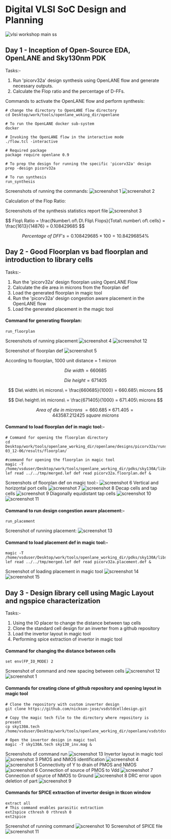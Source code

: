 # Digital VLSI SoC Design and Planning 
![vlsi workshop main ss](https://github.com/user-attachments/assets/201ba6f4-0ebe-40b6-b54c-999fdae75a2f)

## Day 1 - Inception of Open-Source EDA, OpenLANE and Sky130nm PDK
Tasks:- 
  1. Run 'picorv32a' design synthesis using OpenLANE flow and generate necessary outputs.
  2. Calculate the Flop ratio and the percentage of D-FFs.

Commands to activate the OpenLANE flow and perform synthesis: 
```
# change the directory to OpenLANE flow directory
cd Desktop/work/tools/openlane_woking_dir/openlane

# To run the OpenLANE docker sub-system
docker

# Invoking the OpenLANE flow in the interactive mode
./flow.tcl -interactive

# Required package
package require openlane 0.9

# To prep the design for running the specific 'picorv32a' design
prep -design picorv32a

# To run synthesis
run_synthesis
```
Screenshots of running the commands:
![screenshot 1](https://github.com/user-attachments/assets/a4a605b6-b61d-4a7c-9973-6bee374ce595)
![screenshot 2](https://github.com/user-attachments/assets/031b20c8-2881-4c35-9d37-edc846671048)

Calculation of the Flop Ratio:

Screenshots of the synthesis statistics report file 
![screenshot 3](https://github.com/user-attachments/assets/c6231913-20d0-4c1c-b28d-5b28a7f1c828)

$$
Flop\ Ratio = \frac{Number\ of\ D\ Flip\ Flops\}{Total\ number\ of\ cells\} = \frac{1613}{14876} = 0.108429685
$$

$$
Percentage\ of\ DFF's = 0.108429685 \times 100 = 10.84296854\%
$$

## Day 2 - Good Floorplan vs bad floorplan and introduction to library cells
Tasks:- 
1. Run the 'picorv32a' design floorplan using OpenLANE Flow
2. Calculate the die area in microns from the floorplan def
3. Load the generated floorplan in magic tool
4. Run the 'picorv32a' design congestion aware placement in the OpenLANE flow
5. Load the generated placement in the magic tool

#### Command for generating floorplan:
```
run_floorplan
```
Screenshots of running placement 
![screenshot 4](https://github.com/user-attachments/assets/f0b056af-63a2-4435-8ab3-e781485eff86)
![screenshot 12](https://github.com/user-attachments/assets/361e5f62-3260-4405-8266-a512de61f25b)

Screenshot of floorplan def
![screenshot 5](https://github.com/user-attachments/assets/bef0b8f9-c9b4-4338-8d27-6f926bd59681)

According to floorplan,  1000 unit distance = 1 micron

$$
Die\ width = 660685
$$

$$
Die\ height = 671405
$$

$$
Die\ width\ in\ microns\ = \frac{660685}{1000} = 660.685\ microns
$$

$$
Die\ height\ in\ microns\ = \frac{671405}{1000} = 671.405\ microns
$$

$$
Area\ of\ die\ in\ microns\ = 660.685 \times 671.405 = 443587.212425\ square\ microns
$$

#### Command to load floorplan def in magic tool:-  
```
# Command for opening the floorplan directory 
cd Desktop/work/tools/openlane_working_dir/openlane/designs/picorv32a/runs/17-03_12-06/results/floorplan/

#command for opening the floorplan in magic tool
magic -T /home/vsduser/Desktop/work/tools/openlane_working_dir/pdks/sky130A/libs.tech/magic/sky130A.tech lef read ../../tmp/merged.lef def read picorv32a.floorplan.def &
```
Screenshots of floorplan def on magic tool:- 
![screenshot 6](https://github.com/user-attachments/assets/6d510bf5-ed8f-44a4-b08a-eecda1cd8a4d)
Vertical and horizontal port cells
![screenshot 7](https://github.com/user-attachments/assets/c2b6eaa3-4272-46d0-990a-d129e11dc3b2)
![screenshot 8](https://github.com/user-attachments/assets/f7e64e7c-0c1c-4090-a872-cee6945a0217)
Decap cells and tap cells
![screenshot 9](https://github.com/user-attachments/assets/200eb6cb-7f10-406c-9379-4ee9d4505213)
Diagonally equidistant tap cells
![screenshot 10](https://github.com/user-attachments/assets/00586a6a-1a47-4b28-8aee-09d9bbcce722)
![screenshot 11](https://github.com/user-attachments/assets/44b484c4-4864-445d-9439-d72aede37d40)

#### Command to run design congestion aware placement:- 
```
run_placement
```
Screenshot of running placement:
![screenshot 13](https://github.com/user-attachments/assets/77b240e5-b43d-4e4c-a841-ae07ce312311)

#### Command to load placement def in magic tool:-
```
magic -T /home/vsduser/Desktop/work/tools/openlane_working_dir/pdks/sky130A/libs.tech/magic/sky130A.tech lef read ../../tmp/merged.lef def read picorv32a.placement.def &
```

Screenshot of loading placement in magic tool
![screenshot 14](https://github.com/user-attachments/assets/2d60d025-dacb-471e-bec7-80f4afd24d6d)
![screenshot 15](https://github.com/user-attachments/assets/58c91c72-318e-486b-82e3-d8b2477b500a)

## Day 3 - Design library cell using Magic Layout and ngspice characterization
Tasks:- 
1. Using the IO placer to change the distance between tap cells
2. Clone the standard cell design for an inverter from a github repository
3. Load the invertor layout in magic tool
4. Performing spice extraction of invertor in magic tool
   
#### Command for changing the distance between cells
```
set env(FP_IO_MODE) 2
```
Screenshot of command and new spacing between cells
![screenshot 12](https://github.com/user-attachments/assets/bbaa252d-e752-4acb-aadc-3133ba92952f)
![screenshot 1](https://github.com/user-attachments/assets/42fa8612-840c-4527-af17-6c3006f7f9bc)

#### Commands for creating clone of github repository and opening layout in magic tool
```
# Clone the repository with custom inverter design
git clone https://github.com/nickson-jose/vsdstdcelldesign.git

# Copy the magic tech file to the directory where repository is present
cp sky130A.tech /home/vsduser/Desktop/work/tools/openlane_working_dir/openlane/vsdstdcelldesign

# Open the invertor design in magic tool
magic -T sky130A.tech sky130_inv.mag &
```
Screenshots of command run
![screenshot 13](https://github.com/user-attachments/assets/d941bba1-3c58-4053-830d-49398592a2de)
Invertor layout in magic tool
![screenshot 3](https://github.com/user-attachments/assets/ef5b366d-b77f-4ef9-8b70-56f3b3e77112)
PMOS and NMOS identification
![screenshot 4](https://github.com/user-attachments/assets/bee33676-53ed-4d8f-9e7a-b11646772868)
![screenshot 5](https://github.com/user-attachments/assets/7aa428f1-ff81-427b-810c-5ca94c108c45)
Connectivity of Y to drain of PMOS and NMOS
![screenshot 6](https://github.com/user-attachments/assets/25e5a1fa-d76f-4cb4-a074-5b82e2958c1f)
Connection of source of PMOS to Vdd
![screenshot 7](https://github.com/user-attachments/assets/c940d862-789f-444e-9a18-29ae98d3c70e)
Connection of source of NMOS to Ground
![screenshot 8](https://github.com/user-attachments/assets/6aa074b0-790c-4715-bd87-e84c2bcf4d77)
DRC error upon deletion of part
![screenshot 9](https://github.com/user-attachments/assets/113b01f9-0d46-4bc7-a960-3d847a4fe3f5)

#### Commands for SPICE extraction of invertor design in tkcon window 
```
extract all
# This command enables parasitic extraction
ext2spice cthresh 0 rthresh 0
ext2spice
```

Screenshot of running command
![screenshot 10](https://github.com/user-attachments/assets/74467a86-f7ef-4e16-baf9-3791bb70ae64)
Screenshot of SPICE file 
![screenshot 11](https://github.com/user-attachments/assets/eb65e7d2-299a-41c7-bac0-cc0e2488ff70)

